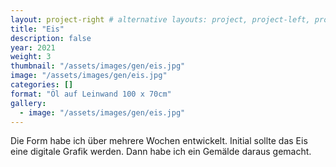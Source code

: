 ```yaml
---
layout: project-right # alternative layouts: project, project-left, project-right, project-top
title: "Eis"
description: false
year: 2021
weight: 3
thumbnail: "/assets/images/gen/eis.jpg"
image: "/assets/images/gen/eis.jpg"
categories: []
format: "Öl auf Leinwand 100 x 70cm"
gallery:
  - image: "/assets/images/gen/eis.jpg"
---
```


Die Form habe ich über mehrere Wochen entwickelt. Initial  sollte das Eis eine digitale Grafik werden. Dann habe ich ein Gemälde daraus gemacht.
